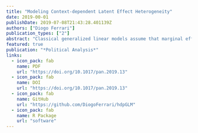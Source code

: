 ```yaml
---
title: "Modeling Context-dependent Latent Effect Heterogeneity"
date: 2019-00-01
publishDate: 2019-07-08T21:43:28.401139Z
authors: ["Diogo Ferrari"]
publication_types: ["2"]
abstract: "Classical generalized linear models assume that marginal effects are homogeneous in the population given the observed covariates. Researchers can never be sure a priori if that assumption is adequate. Recent literature in statistics and political science have proposed models that use Dirichlet process priors to deal with the possibility of latent heterogeneity in the covariate effects. In this paper, we extend and generalize those approaches and propose a hierarchical Dirichlet process of generalized linear models in which the latent heterogeneity can depend on context-level features. Such a model is important in comparative analyses when the data comes from different countries and the latent heterogeneity can be a function of country-level features. We provide a Gibbs sampler for the general model, a special Gibbs sampler for gaussian outcome variables, and a Hamiltonian Monte Carlo within Gibbs to handle discrete outcome variables. We demonstrate the importance of accounting for latent heterogeneity with a Monte Carlo exercise and with two applications that replicate recent scholarly work. We show how Simpson’s paradox can emerge in the empirical analysis if latent heterogeneity is ignored and how the proposed model can be used to estimate heterogeneity in the effect of covariates."
featured: true
publication: "*Political Analysis*"
links:
  - icon_pack: fab
    name: PDF
    url: "https://doi.org/10.1017/pan.2019.13"
  - icon_pack: fab
    name: DOI
    url: "https://doi.org/10.1017/pan.2019.13"
  - icon_pack: fab
    name: GitHub
    url: "https://github.com/DiogoFerrari/hdpGLM"
  - icon_pack: fab
    name: R Package
    url: "software"
---
```


